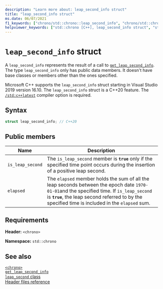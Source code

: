 ```yaml
---
description: "Learn more about: leap_second_info struct"
title: "leap_second_info struct"
ms.date: 06/07/2021
f1_keywords: ["chrono/std::chrono::leap_second_info", "chrono/std::chrono::leap_second_info::is_leap_second", "chrono/std::chrono::leap_second_info::elapsed"]
helpviewer_keywords: ["std::chrono [C++], leap_second_info struct", "std::chrono::leap_second_info::date function", "std::chrono::leap_second_info::value function"]
---
```

# `leap_second_info` struct

A `leap_second_info` represents the result of a call to [`get_leap_second_info`](./chrono-functions.md#std-chrono-get-leap-second-info). The type `leap_second_info` only has public data members. It doesn't have base classes or members other than the ones specified.

Microsoft C++ supports the `leap_second_info` struct starting in Visual Studio 2019 version 16.10. The `leap_second_info` struct is a C++20 feature. The [`/std:c++latest`](../build/reference/std-specify-language-standard-version.md) compiler option is required.

## Syntax

```cpp
struct leap_second_info; // C++20
```

## Public members

| Name | Description |
|--|--|
| `is_leap_second` | The `is_leap_second` member is **`true`** only if the specified time point occurs during the insertion of a positive leap second. |
| `elapsed` | The `elapsed` member holds the sum of all the leap seconds between the epoch date `1970-01-01`and the specified time. If `is_leap_second` is **`true`**, the leap second referred to by the specified time is included in the `elapsed` sum. |

## Requirements

**Header:** `<chrono>`

**Namespace:** `std::chrono`

## See also

[`<chrono>`](./chrono.md)\
[`get_leap_second_info`](./chrono-functions.md#std-chrono-get-leap-second-info)\
[`leap_second` class](./leap-second-class.md)\
[Header files reference](./cpp-standard-library-header-files.md)
